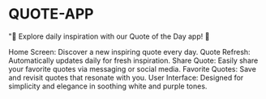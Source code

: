 # QUOTE-APP
"🌟 Explore daily inspiration with our Quote of the Day app! 🌟

Home Screen: Discover a new inspiring quote every day.
Quote Refresh: Automatically updates daily for fresh inspiration.
Share Quote: Easily share your favorite quotes via messaging or social media.
Favorite Quotes: Save and revisit quotes that resonate with you.
User Interface: Designed for simplicity and elegance in soothing white and purple tones.
